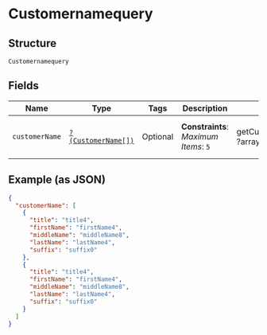 
# Customernamequery

## Structure

`Customernamequery`

## Fields

| Name | Type | Tags | Description | Getter | Setter |
|  --- | --- | --- | --- | --- | --- |
| `customerName` | [`?(CustomerName[])`](../../doc/models/customer-name.md) | Optional | **Constraints**: *Maximum Items*: `5` | getCustomerName(): ?array | setCustomerName(?array customerName): void |

## Example (as JSON)

```json
{
  "customerName": [
    {
      "title": "title4",
      "firstName": "firstName4",
      "middleName": "middleName8",
      "lastName": "lastName4",
      "suffix": "suffix0"
    },
    {
      "title": "title4",
      "firstName": "firstName4",
      "middleName": "middleName8",
      "lastName": "lastName4",
      "suffix": "suffix0"
    }
  ]
}
```

